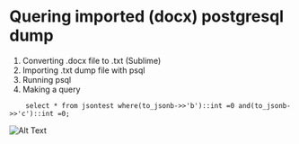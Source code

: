 # Quering imported (docx) postgresql dump


1. Converting .docx file to .txt (Sublime)
2. Importing .txt dump file with psql
3. Running psql
4. Making a query
```
    select * from jsontest where(to_jsonb->>'b')::int =0 and(to_jsonb->>'c')::int =0;
```




![Alt Text](https://i.imgur.com/fqv8hRw.gif)
